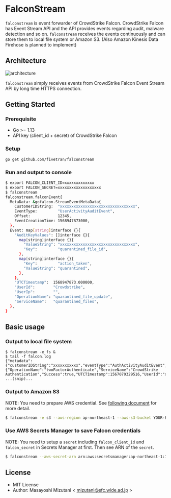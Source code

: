 # FalconStream

`falconstream` is event forwarder of CrowdStrike Falcon. CrowdStrike Falcon has Event Stream API and the API provides events regarding audit, malware detection and so on. `falconstream` receives the events continuously and can store them to local file system or Amazon S3. (Also Amazon Kinesis Data Firehose is planned to implement)

## Architecture

![architecture](https://user-images.githubusercontent.com/605953/66090764-b635bc80-e5bf-11e9-9d2c-c7d35c247b59.png)

`falconstream` simply receives events from CrowdStrike Falcon Event Stream API by long time HTTPS connection.

## Getting Started

### Prerequisite

- Go >= 1.13
- API key (client_id + secret) of CrowdStrike Falcon

### Setup

```bsash
go get github.com/fivetran/falconstream
```

### Run and output to console

```bash
$ export FALCON_CLIENT_ID=xxxxxxxxxxxxx
$ export FALCON_SECRET=xxxxxxxxxxxxxxxxxxx
$ falconstream
falconstream.falconEvent{
  MetaData: &gofalcon.StreamEventMetaData{
    CustomerIDString:  "xxxxxxxxxxxxxxxxxxxxxxxxxxxxxxxxx",
    EventType:         "UserActivityAuditEvent",
    Offset:            12345,
    EventCreationTime: 1568947873000,
  },
  Event: map[string]interface {}{
    "AuditKeyValues": []interface {}{
      map[string]interface {}{
        "ValueString": "xxxxxxxxxxxxxxxxxxxxxxxxxxxxxxxxx",
        "Key":         "quarantined_file_id",
      },
      map[string]interface {}{
        "Key":         "action_taken",
        "ValueString": "quarantined",
      },
    },
    "UTCTimestamp":  1568947873.000000,
    "UserId":        "Crowdstrike",
    "UserIp":        "",
    "OperationName": "quarantined_file_update",
    "ServiceName":   "quarantined_files",
  },
}
```

## Basic usage

### Output to local file system

```
$ falconstream -e fs &
$ tail -f falcon.log
{"metadata":{"customerIDString":"xxxxxxxxxxx","eventType":"AuthActivityAuditEvent","offset":1100,"eventCreationTime":1567079329516},"event":{"OperationName":"twoFactorAuthenticate","ServiceName":"CrowdStrike Authentication","Success":true,"UTCTimestamp":1567079329516,"UserId":"xxxxxxxxx","UserIp":"10.0.0.1"}}
...(snip)...
```

### Output to Amazon S3

NOTE: You need to prepare AWS credential. See [following document](https://docs.aws.amazon.com/cli/latest/userguide/cli-configure-files.html) for more detail.

```bash
$ falconstream -e s3 --aws-region ap-northeast-1 --aws-s3-bucket YOUR-BUCKET-NAME
```

### Use AWS Secrets Manager to save Falcon credentials

NOTE: You need to setup a `secret` including `falcon_client_id` and `falcon_secret` in Secrets Manager at first. Then see ARN of the `secret`.

```bash
$ falconstream --aws-secret-arn arn:aws:secretsmanager:ap-northeast-1:1234567890:secret:my-secret
```

## License

- MIT License
- Author: Masayoshi Mizutani < mizutani@sfc.wide.ad.jp >
